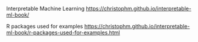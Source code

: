 Interpretable Machine Learning
https://christophm.github.io/interpretable-ml-book/


R packages used for examples
https://christophm.github.io/interpretable-ml-book/r-packages-used-for-examples.html
